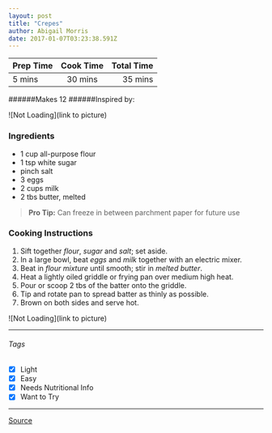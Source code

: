 ```yaml
---
layout: post
title: "Crepes"
author: Abigail Morris
date: 2017-01-07T03:23:38.591Z
---
```


| Prep Time  | Cook Time    | Total Time  |
| ---------- |:------------:| -----------:|
| 5 mins    | 30 mins      | 35 mins     |


######Makes 12
######Inspired by:

![Not Loading](link to picture)

### Ingredients

* 1 cup all-purpose flour
* 1 tsp white sugar
* pinch salt
* 3 eggs
* 2 cups milk
* 2 tbs butter, melted

> **Pro Tip:** Can freeze in between parchment paper for future use

### Cooking Instructions

1. Sift together *flour*, *sugar* and *salt*; set aside. 
2. In a large bowl, beat *eggs* and *milk* together with an electric mixer. 
3. Beat in *flour mixture* until smooth; stir in *melted butter*.
4. Heat a lightly oiled griddle or frying pan over medium high heat.
5. Pour or scoop 2 tbs of the batter onto the griddle. 
6. Tip and rotate pan to spread batter as thinly as possible.
7. Brown on both sides and serve hot.

![Not Loading](link to picture)

---

###### Tags
- [x] Light
- [x] Easy
- [x] Needs Nutritional Info
- [x] Want to Try

---

[Source](www.example...)

